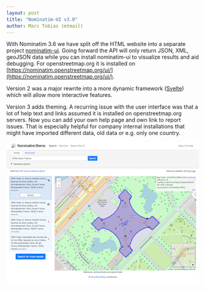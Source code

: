```yaml
---
layout: post
title: "Nominatim-UI v3.0"
author: Marc Tobias (mtmail)
---
```


With Nominatim 3.6 we have split off the HTML website into a separate project
[nominatim-ui](https://github.com/osm-search/nominatim-ui/). Going forward the
API will only return JSON, XML, geoJSON data while you can install nominatim-ui
to visualize results and aid debugging. For openstreetmap.org it is installed
on [https://nominatim.openstreetmap.org/ui/](https://nominatim.openstreetmap.org/ui/).

Version 2 was a major rewrite into a more dynamic framework ([Svelte](https://svelte.dev))
which will allow more interactive features.

Version 3 adds theming. A recurring issue with the user interface was that a
lot of help text and links assumed it is installed on openstreetmap.org
servers. Now you can add your own help page and own link to report issues.
That is especially helpful for company internal installations that might
have imported different data, old data or e.g. only one country.

![Screenshot of nominatim-ui](/img/nominatim-ui-3dot0.png)
